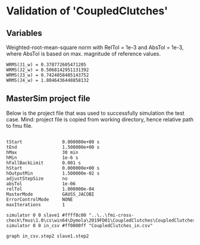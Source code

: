 # Validation of 'CoupledClutches'

## Variables
Weighted-root-mean-square norm with RelTol = 1e-3 and AbsTol = 1e-3, where
AbsTol is based on max. magnitude of reference values.

```
WRMS(J1_w) = 0.378772605471205
WRMS(J2_w) = 0.5068142951131392
WRMS(J3_w) = 0.7424058405143752
WRMS(J4_w) = 1.8046436448858132
```

## MasterSim project file

Below is the project file that was used to successfully simulation the test case.
Mind: project file is copied from working directory, hence relative path to fmu file.

```

tStart               0.000000e+00 s
tEnd                 1.500000e+00 s
hMax                 30 min
hMin                 1e-6 s
hFallBackLimit       0.001 s
hStart               0.000000e+00 s
hOutputMin           1.500000e-02 s
adjustStepSize       no
absTol               1e-06
relTol               1.000000e-04
MasterMode           GAUSS_JACOBI
ErrorControlMode     NONE
maxIterations        1

simulator 0 0 slave1 #ffff8c00 "..\..\fmi-cross-check\fmus\1.0\cs\win64\Dymola\2019FD01\CoupledClutches\CoupledClutches.fmu"
simulator 0 0 in_csv #ff0000ff "CoupledClutches_in.csv"

graph in_csv.step2 slave1.step2

```

